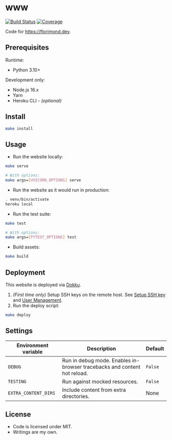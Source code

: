 # www

[![Build Status](https://dev.azure.com/florimondmanca/public/_apis/build/status/florimondmanca.www?branchName=master)](https://dev.azure.com/florimondmanca/public/_build/latest?definitionId=1&branchName=master)
[![Coverage](https://codecov.io/gh/florimondmanca/www/branch/master/graph/badge.svg?token=IT5DBiSTHK)](https://codecov.io/gh/florimondmanca/www)

Code for https://florimond.dev.

## Prerequisites

Runtime:

- Python 3.10+

Development only:

- Node.js 16.x
- Yarn
- Heroku CLI - _(optional)_

## Install

```bash
make install
```

## Usage

- Run the website locally:

```bash
make serve

# With options:
make args=[UVICORN_OPTIONS] serve
```

- Run the website as it would run in production:

```bash
. venv/bin/activate
heroku local
```

- Run the test suite:

```bash
make test

# With options:
make args=[PYTEST_OPTIONS] test
```

- Build assets:

```bash
make build
```

## Deployment

This website is deployed via [Dokku](http://dokku.viewdocs.io/dokku/).

1. _(First time only)_ Setup SSH keys on the remote host. See [Setup SSH key](http://dokku.viewdocs.io/dokku/getting-started/installation/#2-setup-ssh-key-and-virtualhost-settings) and [User Management](http://dokku.viewdocs.io/dokku/deployment/user-management/#adding-ssh-keys).
2. Run the deploy script:

```bash
make deploy
```

## Settings

| Environment variable | Description                                                              | Default |
| -------------------- | ------------------------------------------------------------------------ | ------- |
| `DEBUG`              | Run in debug mode. Enables in-browser tracebacks and content hot reload. | `False` |
| `TESTING`            | Run against mocked resources.                                            | `False` |
| `EXTRA_CONTENT_DIRS` | Include content from extra directories.                                  | None    |

## License

- Code is licensed under MIT.
- Writings are my own.
